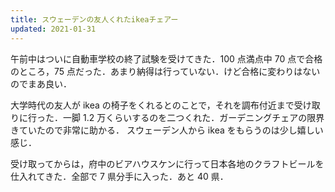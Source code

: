 ```yaml
---
title: スウェーデンの友人くれたikeaチェアー
updated: 2021-01-31
---
```


午前中はついに自動車学校の終了試験を受けてきた．100 点満点中 70 点で合格のところ，75 点だった．あまり納得は行っていない．けど合格に変わりはないのでまあ良い．

大学時代の友人が ikea の椅子をくれるとのことで，それを調布付近まで受け取りに行った．一脚 1.2 万くらいするのを二つくれた．ガーデニングチェアの限界きていたので非常に助かる．
スウェーデン人から ikea をもらうのは少し嬉しい感じ．

受け取ってからは，府中のビアハウスケンに行って日本各地のクラフトビールを仕入れてきた．全部で 7 県分手に入った．あと 40 県．
